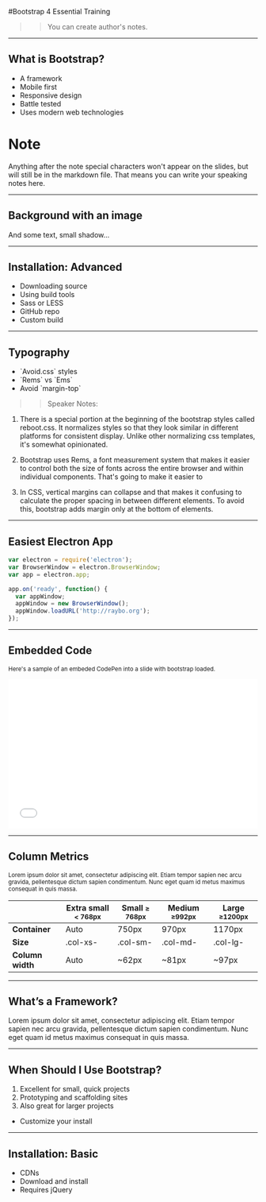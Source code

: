 <!-- .slide: data-state="title" -->
#Bootstrap 4
Essential Training

>> You can create author's notes.

---

<!-- .slide: data-state="hasicon" -->

## <i class="fa fa-html5"></i> What is Bootstrap?

- A framework
- Mobile first
- Responsive design
- Battle tested
- Uses modern web technologies

>> 
# Note
Anything after the note special characters won't appear on the slides, but will still be in the markdown file. That means you can write your speaking notes here.

---
<!-- .slide: data-state="textonimage" data-background-image="http://planetoftheweb.com/i/bridge.jpg" -->

## Background with an image
And some text, small shadow...

---

<!-- .slide: data-state="bar" -->

## Installation: Advanced

- Downloading source
- Using build tools
- Sass or LESS
- GitHub repo
- Custom build

---

<!-- .slide: data-state="hasicon" -->

## <i class="fa fa-font"></i> Typography

<ul>
	<li>`Avoid.css` styles</li>
	<li>`Rems` vs `Ems`</li></li>
	<li>Avoid `margin-top`</li>
</ul>

>> Speaker Notes:
1. There is a special portion at the beginning of the bootstrap styles called reboot.css. It normalizes styles so that they look similar in different platforms for consistent display. Unlike other normalizing css templates, it's somewhat opinionated.

2. Bootstrap uses Rems, a font measurement system that makes it easier to control both the size of fonts across the entire browser and within individual components. That's going to make it easier to 

3. In CSS, vertical margins can collapse and that makes it confusing to calculate the proper spacing in between different elements. To avoid this, bootstrap adds margin only at the bottom of elements.

---

## Easiest Electron App

```javascript
var electron = require('electron');
var BrowserWindow = electron.BrowserWindow;
var app = electron.app;

app.on('ready', function() {
  var appWindow;
  appWindow = new BrowserWindow();
  appWindow.loadURL('http://raybo.org');
});
```
<!-- .element: data-trim="true" contenteditable="true" class="fragment" -->

---

## Embedded Code
<small>Here's a sample of an embeded CodePen into a slide with bootstrap loaded.</small>

<iframe height='300' scrolling='no' title='Bootstrap 4' src='//codepen.io/planetoftheweb/embed/bgdOzX/?height=300&theme-id=27192&default-tab=html,result&embed-version=2&editable=true' frameborder='no' allowtransparency='true' allowfullscreen='true' style='width: 100%;'>See the Pen <a href='http://codepen.io/planetoftheweb/pen/bgdOzX/'>Bootstrap 4</a> by Ray Villalobos (<a href='http://codepen.io/planetoftheweb'>@planetoftheweb</a>) on <a href='http://codepen.io'>CodePen</a>.
</iframe>

---

## Column Metrics

<small>Lorem ipsum dolor sit amet, consectetur adipiscing elit. Etiam tempor sapien nec arcu gravida, pellentesque dictum sapien condimentum. Nunc eget quam id metus maximus consequat in quis massa.</small>

| |  Extra small <small>< 768px</small> | Small <small> ≥ 768px</small> | Medium <small>≥992px</small> | Large <small>≥1200px</small> |
|---|---|---|---|---|
| **Container**	| Auto | 750px | 970px | 1170px |
| **Size**	| .col-xs- | .col-sm- | .col-md- | .col-lg- |
| **Column width** | Auto | ~62px | ~81px | ~97px |


---

## What’s a Framework?

Lorem ipsum dolor sit amet, consectetur adipiscing elit. Etiam tempor sapien nec arcu gravida, pellentesque dictum sapien condimentum. Nunc eget quam id metus maximus consequat in quis massa.

---

## When Should I Use Bootstrap?

1. Excellent for small, quick projects<!-- .element: class="fragment"-->
2. Prototyping and scaffolding sites<!-- .element: class="fragment"-->
3. Also great for larger projects<!-- .element: class="fragment"-->
  - Customize your install<!-- .element: class="fragment"-->

---
## Installation: Basic

- CDNs<!-- .element: class="fragment"-->
- Download and install<!-- .element: class="fragment"-->
- Requires jQuery<!-- .element: class="fragment"-->
